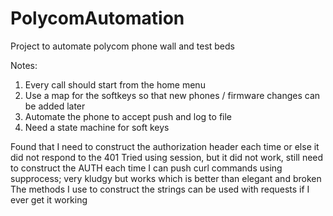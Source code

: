 PolycomAutomation
=================

Project to automate polycom phone wall and test beds

Notes:
   1.   Every call should start from the home menu
   2.   Use a map for the softkeys so that new phones / firmware changes can be added later
   3.   Automate the phone to accept push and log to file
   4.   Need a state machine for soft keys

Found that I need to construct the authorization header each time or else it did not respond to the 401
Tried using session, but it did not work, still need to construct the AUTH each time
I can push curl commands using supprocess; very kludgy but works which is better than elegant and broken
The methods I use to construct the strings can be used with requests if I ever get it working
